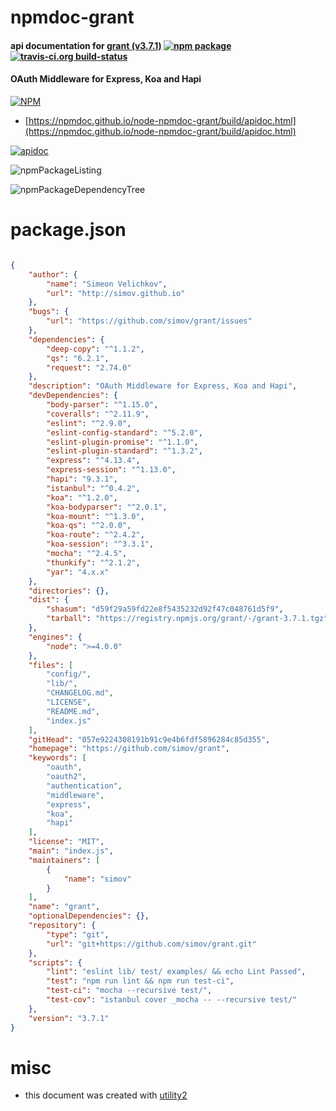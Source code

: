 # npmdoc-grant

#### api documentation for  [grant (v3.7.1)](https://github.com/simov/grant)  [![npm package](https://img.shields.io/npm/v/npmdoc-grant.svg?style=flat-square)](https://www.npmjs.org/package/npmdoc-grant) [![travis-ci.org build-status](https://api.travis-ci.org/npmdoc/node-npmdoc-grant.svg)](https://travis-ci.org/npmdoc/node-npmdoc-grant)

#### OAuth Middleware for Express, Koa and Hapi

[![NPM](https://nodei.co/npm/grant.png?downloads=true&downloadRank=true&stars=true)](https://www.npmjs.com/package/grant)

- [https://npmdoc.github.io/node-npmdoc-grant/build/apidoc.html](https://npmdoc.github.io/node-npmdoc-grant/build/apidoc.html)

[![apidoc](https://npmdoc.github.io/node-npmdoc-grant/build/screenCapture.buildCi.browser.%252Ftmp%252Fbuild%252Fapidoc.html.png)](https://npmdoc.github.io/node-npmdoc-grant/build/apidoc.html)

![npmPackageListing](https://npmdoc.github.io/node-npmdoc-grant/build/screenCapture.npmPackageListing.svg)

![npmPackageDependencyTree](https://npmdoc.github.io/node-npmdoc-grant/build/screenCapture.npmPackageDependencyTree.svg)



# package.json

```json

{
    "author": {
        "name": "Simeon Velichkov",
        "url": "http://simov.github.io"
    },
    "bugs": {
        "url": "https://github.com/simov/grant/issues"
    },
    "dependencies": {
        "deep-copy": "^1.1.2",
        "qs": "6.2.1",
        "request": "2.74.0"
    },
    "description": "OAuth Middleware for Express, Koa and Hapi",
    "devDependencies": {
        "body-parser": "^1.15.0",
        "coveralls": "^2.11.9",
        "eslint": "^2.9.0",
        "eslint-config-standard": "^5.2.0",
        "eslint-plugin-promise": "^1.1.0",
        "eslint-plugin-standard": "^1.3.2",
        "express": "^4.13.4",
        "express-session": "^1.13.0",
        "hapi": "9.3.1",
        "istanbul": "^0.4.2",
        "koa": "^1.2.0",
        "koa-bodyparser": "^2.0.1",
        "koa-mount": "^1.3.0",
        "koa-qs": "^2.0.0",
        "koa-route": "^2.4.2",
        "koa-session": "^3.3.1",
        "mocha": "^2.4.5",
        "thunkify": "^2.1.2",
        "yar": "4.x.x"
    },
    "directories": {},
    "dist": {
        "shasum": "d59f29a59fd22e8f5435232d92f47c048761d5f9",
        "tarball": "https://registry.npmjs.org/grant/-/grant-3.7.1.tgz"
    },
    "engines": {
        "node": ">=4.0.0"
    },
    "files": [
        "config/",
        "lib/",
        "CHANGELOG.md",
        "LICENSE",
        "README.md",
        "index.js"
    ],
    "gitHead": "057e9224308191b91c9e4b6fdf5896284c85d355",
    "homepage": "https://github.com/simov/grant",
    "keywords": [
        "oauth",
        "oauth2",
        "authentication",
        "middleware",
        "express",
        "koa",
        "hapi"
    ],
    "license": "MIT",
    "main": "index.js",
    "maintainers": [
        {
            "name": "simov"
        }
    ],
    "name": "grant",
    "optionalDependencies": {},
    "repository": {
        "type": "git",
        "url": "git+https://github.com/simov/grant.git"
    },
    "scripts": {
        "lint": "eslint lib/ test/ examples/ && echo Lint Passed",
        "test": "npm run lint && npm run test-ci",
        "test-ci": "mocha --recursive test/",
        "test-cov": "istanbul cover _mocha -- --recursive test/"
    },
    "version": "3.7.1"
}
```



# misc
- this document was created with [utility2](https://github.com/kaizhu256/node-utility2)
